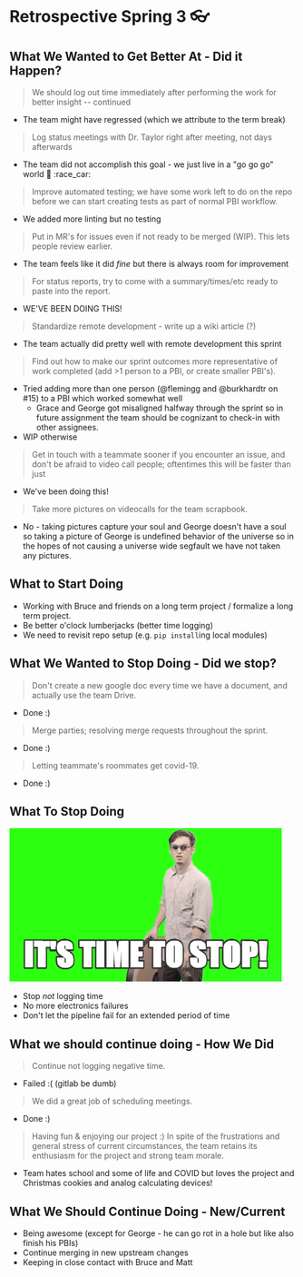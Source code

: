 # Retrospective Spring 3 :eyeglasses: 

## What We Wanted to Get Better At - Did it Happen?
> We should log out time immediately after performing the work for better insight -- continued
* The team might have regressed (which we attribute to the term break)

> Log status meetings with Dr. Taylor right after meeting, not days afterwards
* The team did not accomplish this goal - we just live in a "go go go" world :shrug: :race_car: 

> Improve automated testing; we have some work left to do on the repo before we can start creating tests as part of normal PBI workflow.
* We added more linting but no testing

> Put in MR's for issues even if not ready to be merged (WIP). This lets people review earlier.
* The team feels like it did _fine_ but there is always room for improvement

> For status reports, try to come with a summary/times/etc ready to paste into the report.
* WE'VE BEEN DOING THIS!

> Standardize remote development - write up a wiki article (?)
* The team actually did pretty well with remote development this sprint

> Find out how to make our sprint outcomes more representative of work completed (add >1 person to a PBI, or create smaller PBI's).
* Tried adding more than one person (@flemingg and @burkhardtr on #15) to a PBI which worked somewhat well
    * Grace and George got misaligned halfway through the sprint so in future assignment the team should be cognizant to check-in with other assignees.
* WIP otherwise

> Get in touch with a teammate sooner if you encounter an issue, and don't be afraid to video call people; oftentimes this will be faster than just
* We've been doing this! 

> Take more pictures on videocalls for the team scrapbook.
* No - taking pictures capture your soul and George doesn't have a soul so taking a picture of George is undefined behavior of the universe so in the hopes of not causing a universe wide segfault we have not taken any pictures.

## What to Start Doing
* Working with Bruce and friends on a long term project / formalize a long term project.
* Be better o'clock lumberjacks (better time logging)
* We need to revisit repo setup (e.g. `pip install`ing local modules)

## What We Wanted to Stop Doing - Did we stop?
> Don't create a new google doc every time we have a document, and actually use the team Drive.
* Done :)

> Merge parties; resolving merge requests throughout the sprint.
* Done :)

> Letting teammate's roommates get covid-19.
* Done :)

## What To Stop Doing
![f3c](uploads/e3afddae7c656569fb024f5dea4ed7ca/f3c.gif)
* Stop _not_ logging time
* No more electronics failures
* Don't let the pipeline fail for an extended period of time

## What we should continue doing - How We Did
> Continue not logging negative time.
* Failed :( (gitlab be dumb)

> We did a great job of scheduling meetings.
* Done :)

> Having fun & enjoying our project :) In spite of the frustrations and general stress of current circumstances, the team retains its enthusiasm for the project and strong team morale.
* Team hates school and some of life and COVID but loves the project and Christmas cookies and analog calculating devices!

## What We Should Continue Doing - New/Current
* Being awesome (except for George - he can go rot in a hole but like also finish his PBIs)
* Continue merging in new upstream changes
* Keeping in close contact with Bruce and Matt

